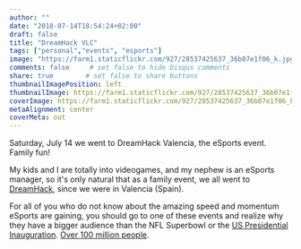 ```yaml
---
author: ""
date: "2018-07-14T18:54:24+02:00"
draft: false
title: "DreamHack VLC"
tags: ["personal","events", "esports"]
image: "https://farm1.staticflickr.com/927/28537425637_36b07e1f06_k.jpg"
comments: false     # set false to hide Disqus comments
share: true        # set false to share buttons
thumbnailImagePosition: left
thumbnailImage: https://farm1.staticflickr.com/927/28537425637_36b07e1f06_k.jpg
coverImage: https://farm1.staticflickr.com/927/28537425637_36b07e1f06_k.jpg
metaAlignment: center
coverMeta: out
---
```


Saturday, July 14 we went to DreamHack Valencia, the eSports event. Family fun!

<!--more-->

My kids and I are totally into videogames, and my nephew is an eSports manager, so it's only natural that as a family event, we all went to [DreamHack](https://dreamhack.es/), since we were in Valencia (Spain).

For all of you who do not know about the amazing speed and momentum eSports are gaining, you should go to one of these events and realize why they have a bigger audience than the NFL Superbowl or the [US Presidential Inauguration](https://www.forbes.com/sites/paularmstrongtech/2017/03/16/46-million-watched-live-esports-event-10-million-more-than-trump-inauguration-broadcast/#589c16e891f4). [Over 100 million people](https://esc.watch/blog/post/100M-viewers-esports).

<div id="flickrembed"></div><div style="position:absolute; top:-70px; display:block; text-align:center; z-index:-1;"></div><script src='https://flickrembed.com/embed_v2.js.php?source=flickr&layout=responsive&input=www.flickr.com/photos/jcortell/albums/72157698602709904&sort=5&by=album&theme=default&scale=fill&limit=100&skin=default&autoplay=true'></script>
